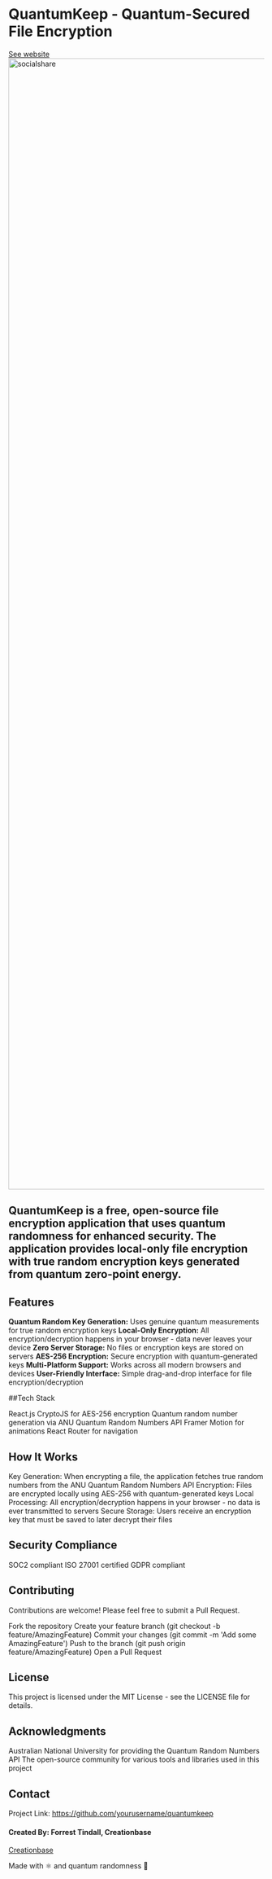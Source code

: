 # QuantumKeep - Quantum-Secured File Encryption
[See website](https://www.quantumkeep.io)
<img width="2222" alt="socialshare" src="https://github.com/user-attachments/assets/c3417b33-3503-41d8-b846-79564b6f0817" />


## QuantumKeep is a free, open-source file encryption application that uses quantum randomness for enhanced security. The application provides local-only file encryption with true random encryption keys generated from quantum zero-point energy.


## Features

**Quantum Random Key Generation:** Uses genuine quantum measurements for true random encryption keys
**Local-Only Encryption:** All encryption/decryption happens in your browser - data never leaves your device
**Zero Server Storage:** No files or encryption keys are stored on servers
**AES-256 Encryption:** Secure encryption with quantum-generated keys
**Multi-Platform Support:** Works across all modern browsers and devices
**User-Friendly Interface:** Simple drag-and-drop interface for file encryption/decryption


##Tech Stack

React.js
CryptoJS for AES-256 encryption
Quantum random number generation via ANU Quantum Random Numbers API
Framer Motion for animations
React Router for navigation


## How It Works

Key Generation: When encrypting a file, the application fetches true random numbers from the ANU Quantum Random Numbers API
Encryption: Files are encrypted locally using AES-256 with quantum-generated keys
Local Processing: All encryption/decryption happens in your browser - no data is ever transmitted to servers
Secure Storage: Users receive an encryption key that must be saved to later decrypt their files


## Security Compliance

SOC2 compliant
ISO 27001 certified
GDPR compliant


## Contributing
Contributions are welcome! Please feel free to submit a Pull Request.

Fork the repository
Create your feature branch (git checkout -b feature/AmazingFeature)
Commit your changes (git commit -m 'Add some AmazingFeature')
Push to the branch (git push origin feature/AmazingFeature)
Open a Pull Request


## License
This project is licensed under the MIT License - see the LICENSE file for details.


## Acknowledgments

Australian National University for providing the Quantum Random Numbers API
The open-source community for various tools and libraries used in this project

## Contact
Project Link: https://github.com/yourusername/quantumkeep
#### Created By: Forrest Tindall, Creationbase
[Creationbase](https://www.creationbase.io)

Made with ⚛️ and quantum randomness 🎲
